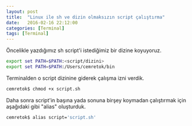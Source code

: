 ```yaml
---
layout: post
title:  "Linux ile sh ve dizin olmaksızın script çalıştırma"
date:   2016-02-16 22:12:00
categories: [Terminal]
tags: [Terminal]
---
```



Öncelikle yazdığımız sh script'i istediğimiz bir dizine koyuyoruz. 

~~~ bash
export set PATH=$PATH:<script/dizini>
export set PATH=$PATH:/Users/cemretok/bin
~~~

Terminalden o script dizinine giderek çalışma izni verdik.
~~~ bash
cemretok$ chmod +x script.sh
~~~

Daha sonra script'in başına yada sonuna birşey koymadan çalıştırmak için aşağıdaki gibi "alias" oluşturduk.
~~~ bash
cemretok$ alias script='script.sh'
~~~